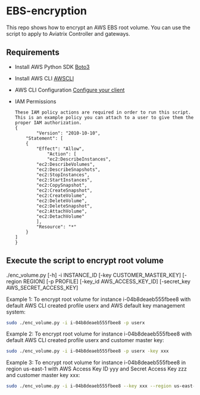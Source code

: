 EBS-encryption
==============

This repo shows how to encrypt an AWS EBS root volume. You can use the script to apply to Aviatrix Controller and gateways. 

Requirements
------------
-	Install AWS Python SDK [Boto3](https://github.com/boto/boto3#quick-start) 
-	Install AWS CLI [AWSCLI](https://docs.aws.amazon.com/cli/latest/userguide/cli-chap-install.html)
-	AWS CLI Configuration [Configure your client](https://docs.aws.amazon.com/cli/latest/userguide/cli-chap-configure.html)

-	IAM Permissions

        These IAM policy actions are required in order to run this script. This is an example policy you can attach to a user to give them the proper IAM authorization.
	    {
                "Version": "2010-10-10",
	        "Statement": [
		    {
		        "Effect": "Allow",
	                "Action": [
		            "ec2:DescribeInstances",
			    "ec2:DescribeVolumes",
			    "ec2:DescribeSnapshots",
			    "ec2:StopInstances",
			    "ec2:StartInstances",
			    "ec2:CopySnapshot",
			    "ec2:CreateSnapshot",
			    "ec2:CreateVolume",
			    "ec2:DeleteVolume",
			    "ec2:DeleteSnapshot",
			    "ec2:AttachVolume",
			    "ec2:DetachVolume"
		        ],
		        "Resource": "*"
		    }
		]
	    } 


Execute the script to encrypt root volume
-----------------------------------------
./enc_volume.py [-h] -i INSTANCE_ID [-key CUSTOMER_MASTER_KEY]
                     [-region REGION] [-p PROFILE] [-key_id AWS_ACCESS_KEY_ID]
                     [-secret_key AWS_SECRET_ACCESS_KEY]

Example 1:
To encrypt root volume for instance i-04b8deaeb555fbee8 with default AWS CLI created profile userx and AWS default key management system:
```sh
sudo ./enc_volume.py -i i-04b8deaeb555fbee8 -p userx
```

Example 2:
To encrypt root volume for instance i-04b8deaeb555fbee8 with default AWS CLI created profile userx and customer master key:

```sh
sudo ./enc_volume.py -i i-04b8deaeb555fbee8 -p userx -key xxx
```

Example 3:
To encrypt root volume for instance i-04b8deaeb555fbee8 in region us-east-1 with AWS Access Key ID yyy and Secret Access Key zzz and customer master key xxx:

```sh
sudo ./enc_volume.py -i i-04b8deaeb555fbee8 --key xxx --region us-east-1 --aws_access_key_id yyy --aws_secret_access_key zzz
```
